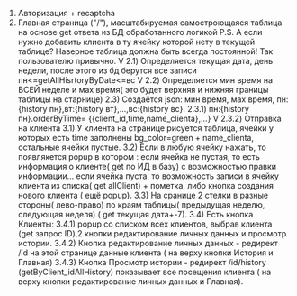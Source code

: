 1) Авторизация + recaptcha
2) Главная страница ("/"), масштабируемая самостроющаяся таблица на основе get ответа из БД обработанного логикой
P.S. А если нужно добавить клиента в ту ячейку которой нету в текущей таблице? Наверное таблица должна быть всегда 
постоянной! Так пользователю привычно. 
V 2.1) Определяется текущая дата, день недели, после этого из бд берутся все записи пн<=getAllHisrtoryByDate<=вс
V 2.2) Определяется мин время на ВСЕЙ неделе и мах время( это будет верхняя и нижняя границы таблицы на старнице)
2.3) Создаётся json: мин время, мах время, пн:{history пн},вт:{history вт},...,вс:{history вс}.
2.3.1) пн:{history пн}.orderByTime= {{client_id,time,name_clienta},...}
V 2.3.2) Отправка на клиента
3.1) У клиента на странице рисуется таблица, ячейки у которых есть time заполнены bg_color=green + name_clienta, 
остальные ячейки пустые. 
3.2) Если в любую ячейку нажать, то появлякется popup в котором :
     если ячейка не пустая, то есть информация о клиенте( get по ИД в базу) с возможностью правки информации...
     если ячейка пуста, то возможность записи в ячейку клиента из списка( get allClient) + пометка, либо кнопка 
        создания нового клиента ( ещё popup).
3.3) На сранице 2 стелки в разные стороны( лево-право) по краям таблицы( предыдущая неделю, следующая неделя) 
( get текущая дата+-7).
3.4) Есть кнопка Клиенты:
    3.4.1) popup со списком всех клиентов, выбрав клиента (get запрос ID),2 кнопки редактирование личных данных 
    и просмотр истории.
    3.4.2) Кнопка редактирование личных данных - редирект /id на этой странице данные клиента ( на верху кнопки История и Главная)
    3.4.3) Кнопка Просмотр истории - редирект /id/history (getByClient_idAllHistory) показывает все посещения клиента
    ( на верху кнопки редактирование личных данных и Главная).
  
